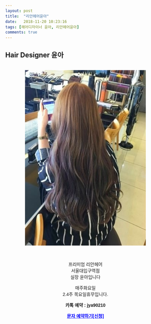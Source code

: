 ```yaml
---
layout: post
title:  "리안헤어윤아"
date:   2018-11-20 10:23:16
tags: [헤어디자이너 윤아, 리안헤어윤아]
comments: true
---
```


<h2>Hair Designer 윤아</h2>
<br>
<center>
<img class="alignnone size-full wp-image-67" src="/images/20180205_013834.jpg" alt="" width="380" height="550" />
</center>

<p>&nbsp;</p>
<p style="text-align: center;"><span style="font-family: arial,helvetica,sans-serif;">프리미엄 리안헤어</span><br />
<span style="font-family: arial,helvetica,sans-serif;"> 서울대입구역점</span><br />
<span style="font-family: arial,helvetica,sans-serif;"> 실장 윤아입니다</span></p>
<p style="text-align: center;"><span style="font-family: arial,helvetica,sans-serif;">매주화요일</span><br />
<span style="font-family: arial,helvetica,sans-serif;"> 2.4주 목요일휴무입니다.</span></p>
<p style="text-align: center;"><span style="font-family: arial,helvetica,sans-serif;"><strong>카톡 예약 : jya90210</strong></span></p>
<p style="text-align: center;"><span style="color: #0000ff;"><a style="color: #0000ff;" href="sms:010-9483-0368"><strong><span style="font-family: arial,helvetica,sans-serif;">문자 예약하기[신청]</span></strong></a></span></p>